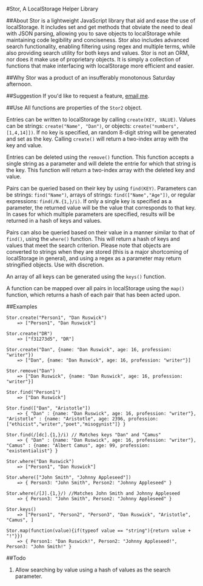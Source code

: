 #Stor, A LocalStorage Helper Library

##About
Stor is a lightweight JavaScript library that aid and ease the use of localStorage. It includes set and get methods that obviate the need to deal with JSON parsing, allowing you to save objects to localStorage while maintaining code legibility and conciseness. Stor also includes advanced search functionality, enabling filtering using regex and multiple terms, while also providing search utility for both keys and values. Stor is not an ORM, nor does it make use of proprietary objects. It is simply a collection of functions that make interfacing with localStorage more efficient and easier. 

##Why
Stor was a product of an insufferably monotonous Saturday afternoon.

##Suggestion
If you'd like to request a feature, [email me](mailto:orzogen@gmail.com).

##Use
All functions are properties of the ```Stor2``` object.

Entries can be written to localStorage by calling ```create(KEY, VALUE)```. Values can be strings: ```create("Name", "Dan")```, or objects: ```create("numbers", [1,4,14]])```. If no key is specified, an random 8-digit string will be generated and set as the key. Calling ```create()``` will return a two-index array with the key and value.

Entries can be deleted using the ```remove()``` function. This function accepts a single string as a parameter and will delete the entrie for which that string is the key. This function will return a two-index array with the deleted key and value.

Pairs can be queried based on their key by using ```find(KEY)```. Parameters can be strings: ```find("Name")```, arrays of strings: ```find(["Name","Age"])```, or regular expressions: ```find(/N.{1,}/i)```. If only a single key is specified as a parameter, the returned value will be the value that corresponds to that key. In cases for which multiple parameters are specified, results will be returned in a hash of keys and values. 

Pairs can also be queried based on their value in a manner similar to that of ```find()```, using the ```where()``` function. This will return a hash of keys and values that meet the search criterion. Please note that objects are converted to strings when they are stored (this is a major shortcoming of localStorage in general), and using a regex as a parameter may return stringified objects. Use with discretion.

An array of all keys can be generated using the ```keys()``` function.

A function can be mapped over all pairs in localStorage using the ```map()``` function, which returns a hash of each pair that has been acted upon.

##Examples
```
Stor.create("Person1", "Dan Ruswick")  
	=> ["Person1", "Dan Ruswick"]
	
Stor.create("DR")  
	=> ["f31273d5", "DR"]
	
Stor.create("Dan", {name: "Dan Ruswick", age: 16, profession: "writer"})
	=> ["Dan", {name: "Dan Ruswick", age: 16, profession: "writer"}]
	
Stor.remove("Dan")
	=> ["Dan Ruswick", {name: "Dan Ruswick", age: 16, profession: "writer"}]

Stor.find("Person1")
	=> ["Dan Ruswick"]

Stor.find(["Dan", "Aristotle"])
	=> { "Dan" : {name: "Dan Ruswick", age: 16, profession: "writer"}, "Aristotle" : {name: "Aristotle", age: 2396, profession: ["ethicist","writer","poet","misogynist"]} }
	
Stor.find(/[dc].{1,}/i) // Matches keys "Dan" and "Camus"
	=> { "Dan" : {name: "Dan Ruswick", age: 16, profession: "writer"}, "Camus" : {name: "Albert Camus", age: 99, profession: "existentialist"} }

Stor.where("Dan Ruswick")
	=> ["Person1", "Dan Ruswick"]

Stor.where(["John Smith", "Johnny Appleseed"])
	=> { Person3: "John Smith", Person2: "Johnny Appleseed" }

Stor.where(/[J].{1,}/) //Matches John Smith and Johnny Appleseed
	=> { Person3: "John Smith", Person2: "Johnny Appleseed" }
	
Stor.keys()
	=> ["Person1", "Person2", "Person3", "Dan Ruswick", "Aristotle", "Camus", ]

Stor.map(function(value){if(typeof value == "string"){return value + "!"}})
	=> { Person1: "Dan Ruswick!", Person2: "Johnny Appleseed!", Person3: "John Smith!" }
```
##Todo
1. Allow searching by value using a hash of values as the search parameter.
